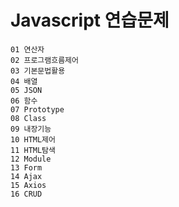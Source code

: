 # Javascript 연습문제
```
01 연산자
02 프로그램흐름제어
03 기본문법활용
04 배열
05 JSON
06 함수
07 Prototype
08 Class
09 내장기능
10 HTML제어
11 HTML탐색
12 Module
13 Form
14 Ajax
15 Axios
16 CRUD
```
